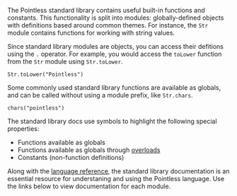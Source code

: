 The Pointless standard library contains useful built-in functions and constants.
This functionality is split into modules: globally-defined objects with
definitions based around common themes. For instance, the `Str` module contains
functions for working with string values.

Since standard library modules are objects, you can access their defitions using
the `.` operator. For example, you would access the `toLower` function from the
`Str` module using `Str.toLower`.

```ptls
Str.toLower("Pointless")
```

Some commonly used standard library functions are available as globals, and can
be called without using a module prefix, like `Str.chars`.

```ptls
chars("pointless")
```

The standard library docs use symbols to highlight the following special
properties:

- <span class="tag" title="Global"></span> Functions available as globals
- <span class="tag" title="Overloaded"></span> Functions available as globals
  through [overloads](Overloads)
- <span class="tag" title="Constant"></span> Constants (non-function
  definitions)

Along with the [language reference](/language-ref), the standard library
documentation is an essential resource for understaning and using the Pointless
language. Use the links below to view documentation for each module.
